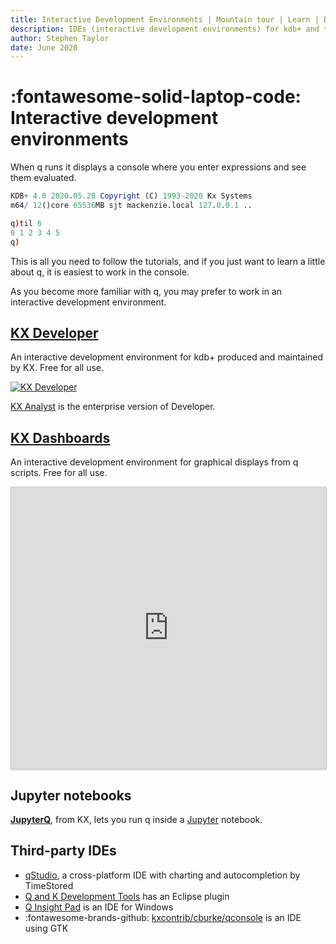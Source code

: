 ```yaml
---
title: Interactive Development Environments | Mountain tour | Learn | Documentation for kdb+ and q
description: IDEs (interactive development environments) for kdb+ and the q programming language
author: Stephen Taylor
date: June 2020
---
```

# :fontawesome-solid-laptop-code: Interactive development environments


When q runs it displays a console where you enter expressions and see them evaluated. 

```q
KDB+ 4.0 2020.05.20 Copyright (C) 1993-2020 Kx Systems
m64/ 12()core 65536MB sjt mackenzie.local 127.0.0.1 ..

q)til 6
0 1 2 3 4 5
q)
```

This is all you need to follow the tutorials, and if you just want to learn a little about q, it is easiest to work in the console.

As you become more familiar with q, you may prefer to work in an interactive development environment. 


## [KX Developer](/developer/)

An interactive development environment for kdb+ produced and maintained by KX.
Free for all use.

[![KX Developer](../../img/kxdeveloper.png)](/developer/ "KX Developer")

[KX Analyst](/analyst/) is the enterprise version of Developer.


## [KX Dashboards](/dashboards/)

An interactive development environment for graphical displays from q scripts. 
Free for all use.

<iframe src="https://player.vimeo.com/video/135580263" style="border: 1px solid #ccc; box-shadow: 0 2px 2px rgba(0,0,0,.14); height: 450px; width: 100%;"webkitallowfullscreen mozallowfullscreen allowfullscreen></iframe>


## Jupyter notebooks

[**JupyterQ**](../../ml/jupyterq/index.md), from KX, lets you run q inside a [Jupyter](https://jupyter.org) notebook.


## Third-party IDEs

-   [qStudio](http://www.timestored.com/qstudio/), a cross-platform IDE with charting and autocompletion by TimeStored 
-   [Q and K Development Tools](http://www.qkdt.org) has an Eclipse plugin
-   [Q Insight Pad](http://www.qinsightpad.com) is an IDE for Windows
-   :fontawesome-brands-github: [kxcontrib/cburke/qconsole](https://github.com/kxcontrib/cburke/tree/master/qconsole) is an IDE using GTK

<!--
-   Most popular is Charlie Skelton’s **Studio for kdb+**, a cross-platform execution environment – worth having available even if you use another interface  
:fontawesome-brands-github: [CharlesSkelton/studio](https://github.com/CharlesSkelton/studio)
-->